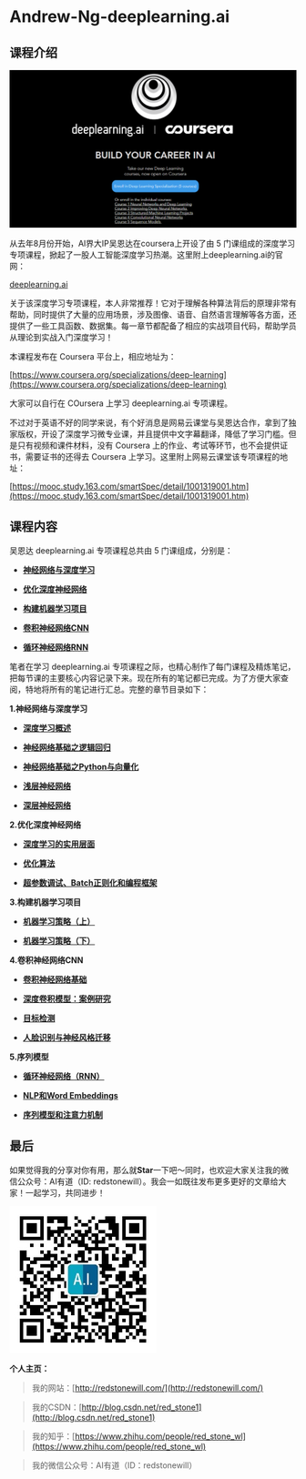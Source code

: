 # Andrew-Ng-deeplearning.ai

## 课程介绍

![](images/face.png)

从去年8月份开始，AI界大IP吴恩达在coursera上开设了由 5 门课组成的深度学习专项课程，掀起了一股人工智能深度学习热潮。这里附上deeplearning.ai的官网：

[deeplearning.ai](https://www.deeplearning.ai/)

关于该深度学习专项课程，本人非常推荐！它对于理解各种算法背后的原理非常有帮助，同时提供了大量的应用场景，涉及图像、语音、自然语言理解等各方面，还提供了一些工具函数、数据集。每一章节都配备了相应的实战项目代码，帮助学员从理论到实战入门深度学习！

本课程发布在 Coursera 平台上，相应地址为：

[https://www.coursera.org/specializations/deep-learning](https://www.coursera.org/specializations/deep-learning)

大家可以自行在 COursera 上学习 deeplearning.ai 专项课程。

不过对于英语不好的同学来说，有个好消息是网易云课堂与吴恩达合作，拿到了独家版权，开设了深度学习微专业课，并且提供中文字幕翻译，降低了学习门槛。但是只有视频和课件材料，没有 Coursera 上的作业、考试等环节，也不会提供证书，需要证书的还得去 Coursera 上学习。这里附上网易云课堂该专项课程的地址：

[https://mooc.study.163.com/smartSpec/detail/1001319001.htm](https://mooc.study.163.com/smartSpec/detail/1001319001.htm)


## 课程内容

吴恩达 deeplearning.ai 专项课程总共由 5 门课组成，分别是：

- **[神经网络与深度学习](https://redstonewill.com/category/ai-notes/andrew-deeplearning-ai/neural-network-and-deeplearning/)**

- **[优化深度神经网络](https://redstonewill.com/category/ai-notes/andrew-deeplearning-ai/improve-deeplearning/)**

- **[构建机器学习项目](https://redstonewill.com/category/ai-notes/andrew-deeplearning-ai/structured-ml-project/)**

- **[卷积神经网络CNN](https://redstonewill.com/category/ai-notes/andrew-deeplearning-ai/cnn/)**

- **[循环神经网络RNN](https://redstonewill.com/category/ai-notes/andrew-deeplearning-ai/rnn/)**

笔者在学习 deeplearning.ai 专项课程之际，也精心制作了每门课程及精炼笔记，把每节课的主要核心内容记录下来。现在所有的笔记都已完成。为了方便大家查阅，特地将所有的笔记进行汇总。完整的章节目录如下：

**1.神经网络与深度学习**

- **[深度学习概述](https://redstonewill.com/866/)**

- **[神经网络基础之逻辑回归](https://redstonewill.com/879/)**

- **[神经网络基础之Python与向量化](https://redstonewill.com/888/)**

- **[浅层神经网络](https://redstonewill.com/955/)**

- **[深层神经网络](https://redstonewill.com/975/)**

**2.优化深度神经网络**

- **[深度学习的实用层面](https://redstonewill.com/1052/)**

- **[优化算法](https://redstonewill.com/1077/)**

- **[超参数调试、Batch正则化和编程框架](https://redstonewill.com/1101/)**

**3.构建机器学习项目**

- **[机器学习策略（上）](https://redstonewill.com/1123/)**

- **[机器学习策略（下）](https://redstonewill.com/1138/)**

**4.卷积神经网络CNN**

- **[卷积神经网络基础](https://redstonewill.com/1215/)**

- **[深度卷积模型：案例研究](https://redstonewill.com/1240/)**

- **[目标检测](https://redstonewill.com/1263/)**

- **[人脸识别与神经风格迁移](https://redstonewill.com/1292/)**

**5.序列模型**

- **[循环神经网络（RNN）](https://redstonewill.com/1316/)**

- **[NLP和Word Embeddings](https://redstonewill.com/1356/)**

- **[序列模型和注意力机制](https://redstonewill.com/1377/)**


## 最后

如果觉得我的分享对你有用，那么就**Star**一下吧～同时，也欢迎大家关注我的微信公众号：AI有道（ID: redstonewill）。我会一如既往发布更多更好的文章给大家！一起学习，共同进步！

![](images/微信公众号.jpg)

**个人主页：**

>我的网站：[http://redstonewill.com/](http://redstonewill.com/)

>我的CSDN：[http://blog.csdn.net/red_stone1](http://blog.csdn.net/red_stone1)

>我的知乎：[https://www.zhihu.com/people/red_stone_wl](https://www.zhihu.com/people/red_stone_wl)

>我的微信公众号：AI有道（ID：redstonewill）



